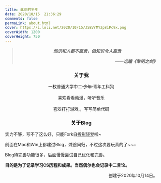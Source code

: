 ```yaml
---
title: 此间的少年
date: 2020/10/15  21:36:29
comments: false
permaLink: about.html
cover: https://i.loli.net/2020/10/15/J5BVrMY2p8iPc9x.png
coverWidth: 1200
coverHeight: 750
---
```




<blockquote><p><center><b><i>知识和人都不高贵，但知识令人高贵</i></b></center></p><p align="right"><b><i>——远瞳《黎明之剑》</i></b></p>
</blockquote>

### <center>关于我</center>
<center>一枚普通大学中二<del> 少年 </del>青年工科狗</center><br>
<center>喜欢看看动漫，听听音乐</center><br>
<center>喜欢打打游戏,，写写简单代码</center>

### <center>关于Blog</center>

实力不够，写不了这么好，只能Fork自[折影轻梦](https://github.com/theme-nexmoe/hexo-theme-nexmoe)啦~

前面在Mac和Win上都建过Blog，殊途同归，不过这次要玩真的了~~~

Blog待完善功能很多，后面慢慢尝试自己优化和完善。

<b>目的是为了记录学习CS历程和成果。当然偶尔也会记录中二言论。</b>

<p align="right">创建于2020年10月14日。</p>